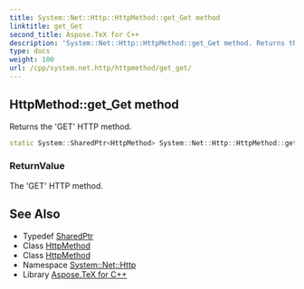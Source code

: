 ```yaml
---
title: System::Net::Http::HttpMethod::get_Get method
linktitle: get_Get
second_title: Aspose.TeX for C++
description: 'System::Net::Http::HttpMethod::get_Get method. Returns the ''GET'' HTTP method in C++.'
type: docs
weight: 100
url: /cpp/system.net.http/httpmethod/get_get/
---
```

## HttpMethod::get_Get method


Returns the 'GET' HTTP method.

```cpp
static System::SharedPtr<HttpMethod> System::Net::Http::HttpMethod::get_Get()
```


### ReturnValue

The 'GET' HTTP method.

## See Also

* Typedef [SharedPtr](../../../system/sharedptr/)
* Class [HttpMethod](../)
* Class [HttpMethod](../)
* Namespace [System::Net::Http](../../)
* Library [Aspose.TeX for C++](../../../)
